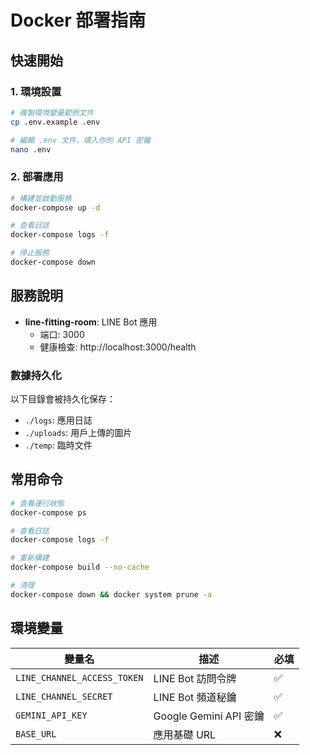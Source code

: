 # Docker 部署指南

## 快速開始

### 1. 環境設置

```bash
# 複製環境變量範例文件
cp .env.example .env

# 編輯 .env 文件，填入你的 API 密鑰
nano .env
```

### 2. 部署應用

```bash
# 構建並啟動服務
docker-compose up -d

# 查看日誌
docker-compose logs -f

# 停止服務
docker-compose down
```

## 服務說明

- **line-fitting-room**: LINE Bot 應用
  - 端口: 3000
  - 健康檢查: http://localhost:3000/health

### 數據持久化

以下目錄會被持久化保存：
- `./logs`: 應用日誌
- `./uploads`: 用戶上傳的圖片
- `./temp`: 臨時文件

## 常用命令

```bash
# 查看運行狀態
docker-compose ps

# 查看日誌
docker-compose logs -f

# 重新構建
docker-compose build --no-cache

# 清理
docker-compose down && docker system prune -a
```

## 環境變量

| 變量名 | 描述 | 必填 |
|--------|------|------|
| `LINE_CHANNEL_ACCESS_TOKEN` | LINE Bot 訪問令牌 | ✅ |
| `LINE_CHANNEL_SECRET` | LINE Bot 頻道秘鑰 | ✅ |
| `GEMINI_API_KEY` | Google Gemini API 密鑰 | ✅ |
| `BASE_URL` | 應用基礎 URL | ❌ |